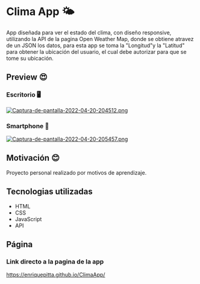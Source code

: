 # Clima App 🌤️
App diseñada para ver el estado del clima, con diseño responsive, utilizando la API de la pagina Open Weather Map, donde se obtiene atravez de un JSON los datos, para esta app se toma la "Longitud"y la "Latitud" para obtener la ubicación del usuario, el cual debe autorizar para que se tome su ubicación.

## Preview 😍
### Escritorio 🖥️
[![Captura-de-pantalla-2022-04-20-204512.png](https://i.postimg.cc/Xvx4y8St/Captura-de-pantalla-2022-04-20-204512.png)](https://postimg.cc/McchC1GY)

### Smartphone 📱
[![Captura-de-pantalla-2022-04-20-205457.png](https://i.postimg.cc/0QBvVyNf/Captura-de-pantalla-2022-04-20-205457.png)](https://postimg.cc/Q91vts19)

## Motivación 😊
Proyecto personal realizado por motivos de aprendizaje. 

## Tecnologias utilizadas
- HTML
- CSS
- JavaScript
- API

## Página
### Link directo a la pagina de la app
https://enriquepitta.github.io/ClimaApp/
